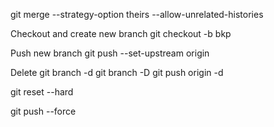 
git merge <branch> --strategy-option theirs --allow-unrelated-histories

Checkout and create new branch
git checkout -b bkp

Push new branch
git push --set-upstream origin <branch>

Delete
git branch -d <branch>
git branch -D <branch>
git push origin -d <branch>


git reset --hard <target copy>

git push --force